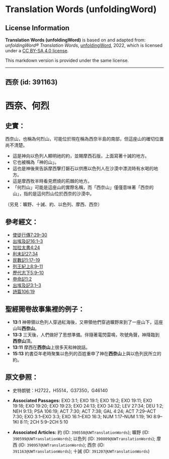 # Translation Words (unfoldingWord)

## License Information

**Translation Words (unfoldingWord)** is based on and adapted from: _unfoldingWord® Translation Words_, [unfoldingWord](https://unfoldingword.org/utw), 2022, which is licensed under a [CC BY-SA 4.0 license](https://creativecommons.org/licenses/by-sa/4.0/legalcode.en).

This markdown version is provided under the same license.



--------------------------------

## 西奈 (id: 391163)

西奈、何烈
=====

史實：
---

西奈山，也稱為何烈山，可能位於現在稱為西奈半島的南部，但這座山的確切位置尚不清楚。

* 這是神向以色列人顯明祂的約，並賜摩西石版，上面寫著十誡的地方。
* 它也被稱為「神的山」。
* 這也是神後來告訴摩西擊打磐石以供應以色列人在沙漠中漂流時有水喝的地方。
* 這是摩西牧羊時看見燃燒的荊棘的地方。
* 「何烈山」可能是這座山的實際名稱，而「西奈山」僅僅意味著「西奈的山」，指的是這何烈山位於西奈的沙漠中。

（另見：曠野、十誡、約、以色列、摩西、西奈）

參考經文：
-----

* [使徒行傳7:29–30](https://ref.ly/Acts7:29-Acts7:30)
* [出埃及記16:1–3](https://ref.ly/Exod16:1-Exod16:3)
* [加拉太書4:24](https://ref.ly/Gal4:24)
* [利未記27:34](https://ref.ly/Lev27:34)
* [民數記1:17–19](https://ref.ly/Num1:17-Num1:19)
* [列王紀上8:9–11](https://ref.ly/1Kgs8:9-1Kgs8:11)
* [歷代志下5:9–10](https://ref.ly/2Chr5:9-2Chr5:10)
* [申命記1:2](https://ref.ly/Deut1:2)
* [出埃及記3:1–3](https://ref.ly/Exod3:1-Exod3:3)
* [詩篇106:19](https://ref.ly/Ps106:19)

聖經開卷故事集裡的例子：
------------

* **13:1** 神帶領以色列人穿過紅海後，又帶領他們穿過曠野來到了一座山下，這座山叫**西奈山**。
* **13:3** 三天後，人們做好了思想準備。伴隨著電閃雷鳴，吹號角聲，神降臨到**西奈山**頂。
* **13:11** 摩西在**西奈山**上很多天和神說話。
* **15:13** 約書亞年老時聚集以色列的百姓重申了神在**西奈山**上與以色列民所立的約。

原文參照：
-----

* 史特朗號：H2722，H5514，G37350，G46140

* **Associated Passages:** EXO 3:1; EXO 19:1; EXO 19:2; EXO 19:11; EXO 19:18; EXO 19:20; EXO 19:23; EXO 24:13; EXO 34:32; LEV 27:34; DEU 1:2; NEH 9:13; PSA 106:19; ACT 7:30; ACT 7:38; GAL 4:24; ACT 7:29–ACT 7:30; EXO 3:1–EXO 3:3; EXO 16:1–EXO 16:3; NUM 1:17–NUM 1:19; 1KI 8:9–1KI 8:11; 2CH 5:9–2CH 5:10
* **Associated Articles:** 約 (ID: `390558@UWTranslationWords`); 曠野 (ID: `390599@UWTranslationWords`); 以色列 (ID: `390809@UWTranslationWords`); 摩西 (ID: `390957@UWTranslationWords`); 西奈 (ID: `391163@UWTranslationWords`); 十誡 (ID: `391207@UWTranslationWords`)

